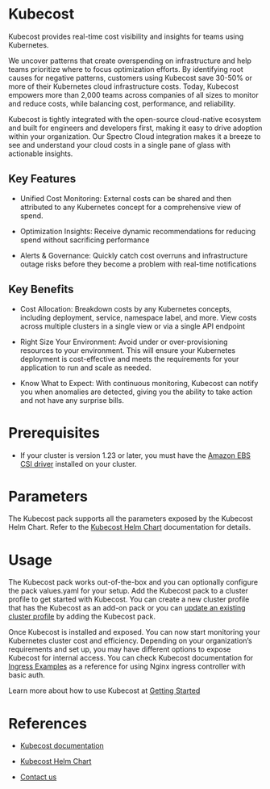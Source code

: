 # Kubecost

Kubecost provides real-time cost visibility and insights for teams using Kubernetes.

We uncover patterns that create overspending on infrastructure and help teams prioritize where to focus optimization efforts. By identifying root causes for negative patterns, customers using Kubecost save 30-50% or more of their Kubernetes cloud infrastructure costs. Today, Kubecost empowers more than 2,000 teams across companies of all sizes to monitor and reduce costs, while balancing cost, performance, and reliability.

Kubecost is tightly integrated with the open-source cloud-native ecosystem and built for engineers and developers first, making it easy to drive adoption within your organization. Our Spectro Cloud integration makes it a breeze to see and understand your cloud costs in a single pane of glass with actionable insights.

## Key Features
- Unified Cost Monitoring: External costs can be shared and then attributed to any Kubernetes concept for a comprehensive view of spend.

- Optimization Insights: Receive dynamic recommendations for reducing spend without sacrificing performance

- Alerts & Governance: Quickly catch cost overruns and infrastructure outage risks before they become a problem with real-time notifications

## Key Benefits
- Cost Allocation: Breakdown costs by any Kubernetes concepts, including deployment, service, namespace label, and more. View costs across multiple clusters in a single view or via a single API endpoint

- Right Size Your Environment: Avoid under or over-provisioning resources to your environment. This will ensure your Kubernetes deployment is cost-effective and meets the requirements for your application to run and scale as needed.

- Know What to Expect: With continuous monitoring, Kubecost can notify you when anomalies are detected, giving you the ability to take action and not have any surprise bills.

# Prerequisites

* If your cluster is version 1.23 or later, you must have the [Amazon EBS CSI driver](https://docs.aws.amazon.com/eks/latest/userguide/ebs-csi.html) installed on your cluster.

# Parameters

The Kubecost pack supports all the parameters exposed by the Kubecost Helm Chart. Refer to the [Kubecost Helm Chart](https://github.com/kubecost/cost-analyzer-helm-chart) documentation for details.

# Usage

The Kubecost pack works out-of-the-box and you can optionally configure the pack values.yaml for your setup. Add the Kubecost pack to a cluster profile to get started with Kubecost. You can create a new cluster profile that has the Kubecost as an add-on pack or you can [update an existing cluster profile](/cluster-profiles/task-update-profile) by adding the Kubecost pack.


Once Kubecost is installed and exposed. You can now start monitoring your Kubernetes cluster cost and efficiency. Depending on your organization’s requirements and set up, you may have different options to expose Kubecost for internal access. You can check Kubecost documentation for [Ingress Examples](ingress-examples.md) as a reference for using Nginx ingress controller with basic auth.


Learn more about how to use Kubecost at [Getting Started](https://docs.kubecost.com/install-and-configure/install/getting-started)


# References

- [Kubecost documentation](https://docs.kubecost.com/)


- [Kubecost Helm Chart](https://github.com/kubecost/cost-analyzer-helm-chart) 


- [Contact us](https://docs.kubecost.com/other-resources/contactus)
